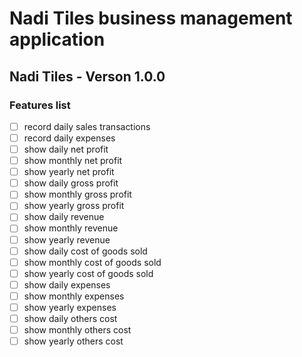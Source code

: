 # Nadi Tiles business management application

## Nadi Tiles - Verson 1.0.0

### Features list

- [ ] record daily sales transactions
- [ ] record daily expenses
- [ ] show daily net profit
- [ ] show monthly net profit
- [ ] show yearly net profit
- [ ] show daily gross profit
- [ ] show monthly gross profit
- [ ] show yearly gross profit
- [ ] show daily revenue
- [ ] show monthly revenue
- [ ] show yearly revenue
- [ ] show daily cost of goods sold
- [ ] show monthly cost of goods sold
- [ ] show yearly cost of goods sold
- [ ] show daily expenses
- [ ] show monthly expenses
- [ ] show yearly expenses
- [ ] show daily others cost
- [ ] show monthly others cost
- [ ] show yearly others cost
